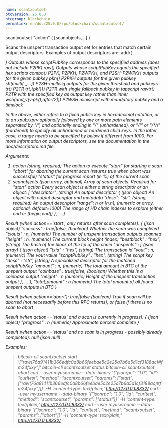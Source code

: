 ```yaml
---
name: scantxoutset
btcversion: 25.0.0
btcgroup: blockchain
permalink: en/doc/25.0.0/rpc/blockchain/scantxoutset/
---
```


scantxoutset "action" ( [scanobjects,...] )

Scans the unspent transaction output set for entries that match certain output descriptors.
Examples of output descriptors are:
    addr(<address>)                      Outputs whose scriptPubKey corresponds to the specified address (does not include P2PK)
    raw(<hex script>)                    Outputs whose scriptPubKey equals the specified hex scripts
    combo(<pubkey>)                      P2PK, P2PKH, P2WPKH, and P2SH-P2WPKH outputs for the given pubkey
    pkh(<pubkey>)                        P2PKH outputs for the given pubkey
    sh(multi(<n>,<pubkey>,<pubkey>,...)) P2SH-multisig outputs for the given threshold and pubkeys
    tr(<pubkey>)                         P2TR
    tr(<pubkey>,{pk(<pubkey>)})          P2TR with single fallback pubkey in tapscript
    rawtr(<pubkey>)                      P2TR with the specified key as output key rather than inner
    wsh(and_v(v:pk(<pubkey>),after(2)))  P2WSH miniscript with mandatory pubkey and a timelock

In the above, <pubkey> either refers to a fixed public key in hexadecimal notation, or to an xpub/xprv optionally followed by one
or more path elements separated by "/", and optionally ending in "/*" (unhardened), or "/*'" or "/*h" (hardened) to specify all
unhardened or hardened child keys.
In the latter case, a range needs to be specified by below if different from 1000.
For more information on output descriptors, see the documentation in the doc/descriptors.md file.

Arguments:
1. action                        (string, required) The action to execute
                                 "start" for starting a scan
                                 "abort" for aborting the current scan (returns true when abort was successful)
                                 "status" for progress report (in %) of the current scan
2. scanobjects                   (json array, optional) Array of scan objects. Required for "start" action
                                 Every scan object is either a string descriptor or an object:
     [
       "descriptor",             (string) An output descriptor
       {                         (json object) An object with output descriptor and metadata
         "desc": "str",          (string, required) An output descriptor
         "range": n or [n,n],    (numeric or array, optional, default=1000) The range of HD chain indexes to explore (either end or [begin,end])
       },
       ...
     ]

Result (when action=='start'; only returns after scan completes):
{                                 (json object)
  "success" : true|false,         (boolean) Whether the scan was completed
  "txouts" : n,                   (numeric) The number of unspent transaction outputs scanned
  "height" : n,                   (numeric) The current block height (index)
  "bestblock" : "hex",            (string) The hash of the block at the tip of the chain
  "unspents" : [                  (json array)
    {                             (json object)
      "txid" : "hex",             (string) The transaction id
      "vout" : n,                 (numeric) The vout value
      "scriptPubKey" : "hex",     (string) The script key
      "desc" : "str",             (string) A specialized descriptor for the matched scriptPubKey
      "amount" : n,               (numeric) The total amount in BTC of the unspent output
      "coinbase" : true|false,    (boolean) Whether this is a coinbase output
      "height" : n                (numeric) Height of the unspent transaction output
    },
    ...
  ],
  "total_amount" : n              (numeric) The total amount of all found unspent outputs in BTC
}

Result (when action=='abort'):
true|false    (boolean) True if scan will be aborted (not necessarily before this RPC returns), or false if there is no scan to abort

Result (when action=='status' and a scan is currently in progress):
{                    (json object)
  "progress" : n     (numeric) Approximate percent complete
}

Result (when action=='status' and no scan is in progress - possibly already completed):
null    (json null)

Examples:
> bitcoin-cli scantxoutset start '["raw(76a91411b366edfc0a8b66feebae5c2e25a7b6a5d1cf3188ac)#fm24fxxy"]'
> bitcoin-cli scantxoutset status
> bitcoin-cli scantxoutset abort
> curl --user myusername --data-binary '{"jsonrpc": "1.0", "id": "curltest", "method": "scantxoutset", "params": ["start", ["raw(76a91411b366edfc0a8b66feebae5c2e25a7b6a5d1cf3188ac)#fm24fxxy"]]}' -H 'content-type: text/plain;' http://127.0.0.1:8332/
> curl --user myusername --data-binary '{"jsonrpc": "1.0", "id": "curltest", "method": "scantxoutset", "params": ["status"]}' -H 'content-type: text/plain;' http://127.0.0.1:8332/
> curl --user myusername --data-binary '{"jsonrpc": "1.0", "id": "curltest", "method": "scantxoutset", "params": ["abort"]}' -H 'content-type: text/plain;' http://127.0.0.1:8332/


